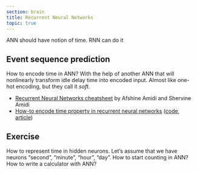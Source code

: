 ```yaml
---
section: brain
title: Recurrent Neural Networks
topic: true
---
```


ANN should have notion of time. RNN can do it


## Event sequence prediction

How to encode time in ANN? With the help of another ANN that will nonlinearly transform idle delay time into encoded input. Almost like one-hot encoding, but they call it _soft_.

- [Recurrent Neural Networks cheatsheet](https://stanford.edu/~shervine/teaching/cs-230/cheatsheet-recurrent-neural-networks) by Afshine Amidi and Shervine Amidi
- [How-to encode time property in recurrent neural networks](https://towardsdatascience.com/how-to-encode-time-property-in-recurrent-neutral-networks-friday-experiment-c14c39ba9755) ([code](https://github.com/crazyleg/time-dependant-rnn-embeddings-keras), [article](https://arxiv.org/pdf/1708.00065.pdf))


## Exercise

How to represent time in hidden neurons. Let’s assume that we have neurons “second”, “minute”, “hour”, “day”. How to start counting in ANN? How to write a calculator with ANN?
